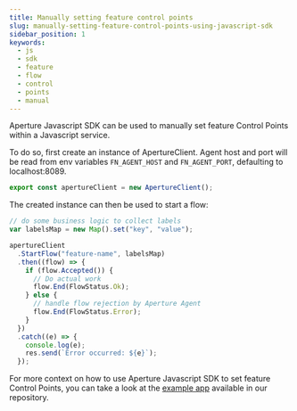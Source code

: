 ```yaml
---
title: Manually setting feature control points
slug: manually-setting-feature-control-points-using-javascript-sdk
sidebar_position: 1
keywords:
  - js
  - sdk
  - feature
  - flow
  - control
  - points
  - manual
---
```


Aperture Javascript SDK can be used to manually set feature Control Points
within a Javascript service.

To do so, first create an instance of ApertureClient. Agent host and port will
be read from env variables `FN_AGENT_HOST` and `FN_AGENT_PORT`, defaulting to
localhost:8089.

```javascript
export const apertureClient = new ApertureClient();
```

The created instance can then be used to start a flow:

```javascript
// do some business logic to collect labels
var labelsMap = new Map().set("key", "value");

apertureClient
  .StartFlow("feature-name", labelsMap)
  .then((flow) => {
    if (flow.Accepted()) {
      // Do actual work
      flow.End(FlowStatus.Ok);
    } else {
      // handle flow rejection by Aperture Agent
      flow.End(FlowStatus.Error);
    }
  })
  .catch((e) => {
    console.log(e);
    res.send(`Error occurred: ${e}`);
  });
```

For more context on how to use Aperture Javascript SDK to set feature Control
Points, you can take a look at the [example app][example] available in our
repository.

[example]:
  https://github.com/fluxninja/aperture/tree/main/sdks/aperture-js/example
